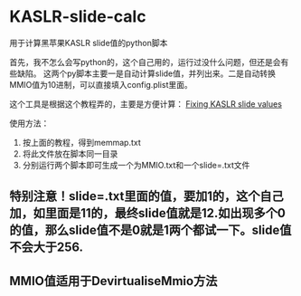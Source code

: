 # KASLR-slide-calc
用于计算黑苹果KASLR slide值的python脚本

首先，我不怎么会写python的，这个自己用的，运行过没什么问题，但还是会有些缺陷。
这两个py脚本主要一是自动计算slide值，并列出来。二是自动转换MMIO值为10进制，可以直接填入config.plist里面。

这个工具是根据这个教程弄的，主要是方便计算：
[Fixing KASLR slide values](https://dortania.github.io/OpenCore-Install-Guide/extras/kaslr-fix.html#fixing-kaslr-slide-values)

使用方法：
1. 按上面的教程，得到memmap.txt
2. 将此文件放在脚本同一目录
3. 分别运行两个脚本即可生成一个为MMIO.txt和一个slide=.txt文件

## 特别注意！slide=.txt里面的值，要加1的，这个自己加，如里面是11的，最终slide值就是12.如出现多个0的值，那么slide值不是0就是1两个都试一下。slide值不会大于256.

## MMIO值适用于DevirtualiseMmio方法
